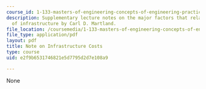 ```yaml
---
course_id: 1-133-masters-of-engineering-concepts-of-engineering-practice-fall-2007
description: Supplementary lecture notes on the major factors that relate to the cost
  of infrastructure by Carl D. Martland.
file_location: /coursemedia/1-133-masters-of-engineering-concepts-of-engineering-practice-fall-2007/e2f9b6531746821e5d7795d2d7e108a9_inf_costs.pdf
file_type: application/pdf
layout: pdf
title: Note on Infrastructure Costs
type: course
uid: e2f9b6531746821e5d7795d2d7e108a9

---
```

None
